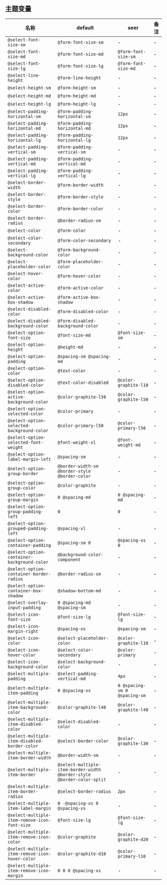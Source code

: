 ## 主题变量

| 名称 | default | seer | 备注 |
| --- | --- | --- | --- |
| `@select-font-size-sm` | `@form-font-size-sm` | - | - |
| `@select-font-size-md` | `@form-font-size-md` | `@form-font-size-sm` | - |
| `@select-font-size-lg` | `@form-font-size-lg` | `@form-font-size-md` | - |
| `@select-line-height` | `@form-line-height` | - | - |
| `@select-height-sm` | `@form-height-sm` | - | - |
| `@select-height-md` | `@form-height-md` | - | - |
| `@select-height-lg` | `@form-height-lg` | - | - |
| `@select-padding-horizontal-sm` | `@form-padding-horizontal-sm` | `12px` | - |
| `@select-padding-horizontal-md` | `@form-padding-horizontal-md` | `12px` | - |
| `@select-padding-horizontal-lg` | `@form-padding-horizontal-lg` | `12px` | - |
| `@select-padding-vertical-sm` | `@form-padding-vertical-sm` | - | - |
| `@select-padding-vertical-md` | `@form-padding-vertical-md` | - | - |
| `@select-padding-vertical-lg` | `@form-padding-vertical-lg` | - | - |
| `@select-border-width` | `@form-border-width` | - | - |
| `@select-border-style` | `@form-border-style` | - | - |
| `@select-border-color` | `@form-border-color` | - | - |
| `@select-border-radius` | `@border-radius-sm` | - | - |
| `@select-color` | `@form-color` | - | - |
| `@select-color-secondary` | `@form-color-secondary` | - | - |
| `@select-background-color` | `@form-background-color` | - | - |
| `@select-placeholder-color` | `@form-placeholder-color` | - | - |
| `@select-hover-color` | `@form-hover-color` | - | - |
| `@select-active-color` | `@form-active-color` | - | - |
| `@select-active-box-shadow` | `@form-active-box-shadow` | - | - |
| `@select-disabled-color` | `@form-disabled-color` | - | - |
| `@select-disabled-background-color` | `@form-disabled-background-color` | - | - |
| `@select-option-font-size` | `@font-size-md` | `@font-size-sm` | - |
| `@select-option-height` | `@height-md` | - | - |
| `@select-option-padding` | `@spacing-sm @spacing-md` | - | - |
| `@select-option-color` | `@text-color` | - | - |
| `@select-option-disabled-color` | `@text-color-disabled` | `@color-graphite-l10` | - |
| `@select-option-active-background-color` | `@color-graphite-l50` | `@color-graphite-l50` | - |
| `@select-option-selected-color` | `@color-primary` | - | - |
| `@select-option-selected-background-color` | `@color-primary-l50` | `@color-primary-l50` | - |
| `@select-option-selected-font-weight` | `@font-weight-xl` | `@font-weight-md` | - |
| `@select-option-label-margin-left` | `@spacing-sm` | - | - |
| `@select-option-group-border` | `@border-width-sm @border-style @border-color` | - | - |
| `@select-option-group-color` | `@color-graphite` | - | - |
| `@select-option-group-margin` | `0 @spacing-md` | `0 @spacing-md` | - |
| `@select-option-group-padding-left` | `0` | `0` | - |
| `@select-option-grouped-padding-left` | `@spacing-xl` | - | - |
| `@select-option-container-padding` | `@spacing-sm 0` | `@spacing-xs 0` | - |
| `@select-option-container-background-color` | `@background-color-component` | - | - |
| `@select-option-container-border-radius` | `@border-radius-sm` | - | - |
| `@select-option-container-box-shadow` | `@shadow-bottom-md` | - | - |
| `@select-overlay-input-padding` | `0 @spacing-md @spacing-sm` | - | - |
| `@select-icon-font-size` | `@font-size-lg` | `@font-size-lg` | - |
| `@select-icon-margin-right` | `@spacing-xs` | `@spacing-sm` | - |
| `@select-icon-color` | `@select-placeholder-color` | `@color-graphite-l10` | - |
| `@select-icon-hover-color` | `@select-color-secondary` | `@color-primary` | - |
| `@select-icon-background-color` | `@select-background-color` | - | - |
| `@select-multiple-padding` | `@select-padding-vertical-md` | `4px` | - |
| `@select-multiple-item-padding` | `0 @spacing-xs` | `0 @spacing-sm 0 @spacing-sm` | - |
| `@select-multiple-item-background-color` | `@color-graphite-l40` | `@color-graphite-l40` | - |
| `@select-multiple-item-disabled-color` | `@select-disabled-color` | - | - |
| `@select-multiple-item-disabled-border-color` | `@select-border-color` | `@color-graphite-l30` | - |
| `@select-multiple-item-border-width` | `@border-width-sm` | - | - |
| `@select-multiple-item-border` | `@select-multiple-item-border-width @border-style @border-color-split` | - | - |
| `@select-multiple-item-border-radius` | `@select-border-radius` | `2px` | - |
| `@select-multiple-item-label-margin` | `0 -@spacing-xs 0 @spacing-xs` | - | - |
| `@select-multiple-item-remove-icon-font-size` | `@font-size-lg` | `@font-size-lg` | - |
| `@select-multiple-item-remove-icon-color` | `@color-graphite` | `@color-graphite-d20` | - |
| `@select-multiple-item-remove-icon-hover-color` | `@color-graphite-d10` | `@color-primary-l10` | - |
| `@select-multiple-item-remove-icon-margin` | `0 0 0 @spacing-xs` | - | - |
